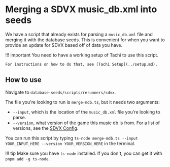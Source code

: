 # Merging a SDVX music_db.xml into seeds

We have a script that already exists for parsing a `music_db.xml` file and merging it with the database seeds.
This is convenient for when you want to provide an update for SDVX based off of data you have.

!!! important
	You need to have a working setup of Tachi to use this script.

	For instructions on how to do that, see [Tachi Setup](../setup.md).

## How to use

Navigate to `database-seeds/scripts/rerunners/sdvx`.

The file you're looking to run is `merge-mdb.ts`, but it needs two arguments:

- `--input`, which is the location of the `music_db.xml` file you're looking to parse.
- `--version`, what version of the game this music db is from. For a list of versions, see the [SDVX Config](../../game-support/games/sdvx-Single.md#versions).

You can run this script by typing `ts-node merge-mdb.ts --input YOUR_INPUT_HERE --version YOUR_VERSION_HERE` in the terminal.

!!! tip
	Make sure you have `ts-node` installed. If you don't, you can get it with `pnpm add -g ts-node`.
